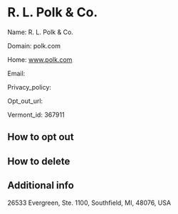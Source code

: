 
# R. L. Polk & Co.

Name: R. L. Polk & Co.

Domain: polk.com

Home: www.polk.com

Email: 

Privacy_policy: 

Opt_out_url: 

Vermont_id: 367911



## How to opt out



## How to delete



## Additional info



26533 Evergreen, Ste. 1100, Southfield, MI, 48076, USA

